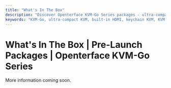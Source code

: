 ```yaml
---
title: "What's In The Box"
description: "Discover Openterface KVM-Go Series packages - ultra-compact KVM with built-in video connectors. Pre-launch packages with essential accessories for seamless device management and file transfers."
keywords: "KVM-Go, ultra-compact KVM, built-in HDMI, keychain KVM, KVM toolkit, KVM accessories, portable KVM, server management tools, IT tools, headless control"
---
```


# **What's In The Box** | Pre-Launch Packages | Openterface KVM-Go Series

More information coming soon.